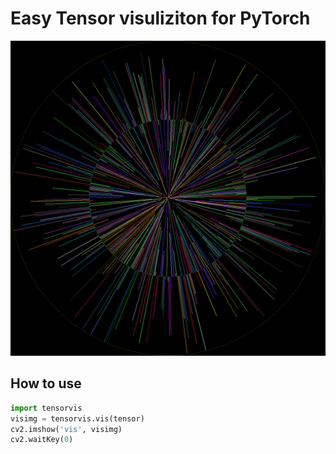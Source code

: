 # Easy Tensor visuliziton for PyTorch

![Example of Rand Tensor](vis1D_colorful.png "Example of Rand Tensor")

## How to use

```Python
import tensorvis
visimg = tensorvis.vis(tensor)
cv2.imshow('vis', visimg)
cv2.waitKey(0)
```